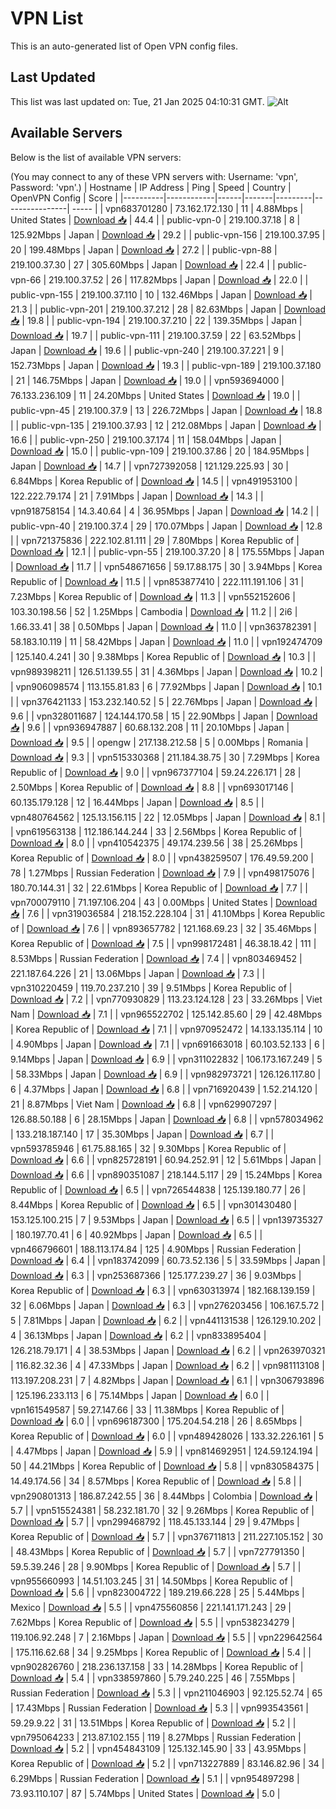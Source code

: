 # VPN List

This is an auto-generated list of Open VPN config files.

## Last Updated

This list was last updated on: Tue, 21 Jan 2025 04:10:31 GMT.
![Alt](https://repobeats.axiom.co/api/embed/186b98318ef1479477931607c1ad7d823f12451f.svg "Repobeats analytics image")

## Available Servers

Below is the list of available VPN servers:

(You may connect to any of these VPN servers with: Username: 'vpn', Password: 'vpn'.)
| Hostname | IP Address | Ping | Speed | Country | OpenVPN Config | Score |
|----------|------------|------|-------|---------|----------------| ----- |
| vpn683701280 | 73.162.172.130 | 11 | 4.88Mbps | United States | [Download 📥](./configs/server_0_US.ovpn) | 44.4 |
| public-vpn-0 | 219.100.37.18 | 8 | 125.92Mbps | Japan | [Download 📥](./configs/server_1_JP.ovpn) | 29.2 |
| public-vpn-156 | 219.100.37.95 | 20 | 199.48Mbps | Japan | [Download 📥](./configs/server_2_JP.ovpn) | 27.2 |
| public-vpn-88 | 219.100.37.30 | 27 | 305.60Mbps | Japan | [Download 📥](./configs/server_3_JP.ovpn) | 22.4 |
| public-vpn-66 | 219.100.37.52 | 26 | 117.82Mbps | Japan | [Download 📥](./configs/server_4_JP.ovpn) | 22.0 |
| public-vpn-155 | 219.100.37.110 | 10 | 132.46Mbps | Japan | [Download 📥](./configs/server_5_JP.ovpn) | 21.3 |
| public-vpn-201 | 219.100.37.212 | 28 | 82.63Mbps | Japan | [Download 📥](./configs/server_6_JP.ovpn) | 19.8 |
| public-vpn-194 | 219.100.37.210 | 22 | 139.35Mbps | Japan | [Download 📥](./configs/server_7_JP.ovpn) | 19.7 |
| public-vpn-111 | 219.100.37.59 | 22 | 63.52Mbps | Japan | [Download 📥](./configs/server_8_JP.ovpn) | 19.6 |
| public-vpn-240 | 219.100.37.221 | 9 | 152.73Mbps | Japan | [Download 📥](./configs/server_9_JP.ovpn) | 19.3 |
| public-vpn-189 | 219.100.37.180 | 21 | 146.75Mbps | Japan | [Download 📥](./configs/server_10_JP.ovpn) | 19.0 |
| vpn593694000 | 76.133.236.109 | 11 | 24.20Mbps | United States | [Download 📥](./configs/server_11_US.ovpn) | 19.0 |
| public-vpn-45 | 219.100.37.9 | 13 | 226.72Mbps | Japan | [Download 📥](./configs/server_12_JP.ovpn) | 18.8 |
| public-vpn-135 | 219.100.37.93 | 12 | 212.08Mbps | Japan | [Download 📥](./configs/server_13_JP.ovpn) | 16.6 |
| public-vpn-250 | 219.100.37.174 | 11 | 158.04Mbps | Japan | [Download 📥](./configs/server_14_JP.ovpn) | 15.0 |
| public-vpn-109 | 219.100.37.86 | 20 | 184.95Mbps | Japan | [Download 📥](./configs/server_15_JP.ovpn) | 14.7 |
| vpn727392058 | 121.129.225.93 | 30 | 6.84Mbps | Korea Republic of | [Download 📥](./configs/server_16_KR.ovpn) | 14.5 |
| vpn491953100 | 122.222.79.174 | 21 | 7.91Mbps | Japan | [Download 📥](./configs/server_17_JP.ovpn) | 14.3 |
| vpn918758154 | 14.3.40.64 | 4 | 36.95Mbps | Japan | [Download 📥](./configs/server_18_JP.ovpn) | 14.2 |
| public-vpn-40 | 219.100.37.4 | 29 | 170.07Mbps | Japan | [Download 📥](./configs/server_19_JP.ovpn) | 12.8 |
| vpn721375836 | 222.102.81.111 | 29 | 7.80Mbps | Korea Republic of | [Download 📥](./configs/server_20_KR.ovpn) | 12.1 |
| public-vpn-55 | 219.100.37.20 | 8 | 175.55Mbps | Japan | [Download 📥](./configs/server_21_JP.ovpn) | 11.7 |
| vpn548671656 | 59.17.88.175 | 30 | 3.94Mbps | Korea Republic of | [Download 📥](./configs/server_22_KR.ovpn) | 11.5 |
| vpn853877410 | 222.111.191.106 | 31 | 7.23Mbps | Korea Republic of | [Download 📥](./configs/server_23_KR.ovpn) | 11.3 |
| vpn552152606 | 103.30.198.56 | 52 | 1.25Mbps | Cambodia | [Download 📥](./configs/server_24_KH.ovpn) | 11.2 |
| 2i6 | 1.66.33.41 | 38 | 0.50Mbps | Japan | [Download 📥](./configs/server_25_JP.ovpn) | 11.0 |
| vpn363782391 | 58.183.10.119 | 11 | 58.42Mbps | Japan | [Download 📥](./configs/server_26_JP.ovpn) | 11.0 |
| vpn192474709 | 125.140.4.241 | 30 | 9.38Mbps | Korea Republic of | [Download 📥](./configs/server_27_KR.ovpn) | 10.3 |
| vpn989398211 | 126.51.139.55 | 31 | 4.36Mbps | Japan | [Download 📥](./configs/server_28_JP.ovpn) | 10.2 |
| vpn906098574 | 113.155.81.83 | 6 | 77.92Mbps | Japan | [Download 📥](./configs/server_29_JP.ovpn) | 10.1 |
| vpn376421133 | 153.232.140.52 | 5 | 22.76Mbps | Japan | [Download 📥](./configs/server_30_JP.ovpn) | 9.6 |
| vpn328011687 | 124.144.170.58 | 15 | 22.90Mbps | Japan | [Download 📥](./configs/server_31_JP.ovpn) | 9.6 |
| vpn936947887 | 60.68.132.208 | 11 | 20.10Mbps | Japan | [Download 📥](./configs/server_32_JP.ovpn) | 9.5 |
| opengw | 217.138.212.58 | 5 | 0.00Mbps | Romania | [Download 📥](./configs/server_33_RO.ovpn) | 9.3 |
| vpn515330368 | 211.184.38.75 | 30 | 7.29Mbps | Korea Republic of | [Download 📥](./configs/server_34_KR.ovpn) | 9.0 |
| vpn967377104 | 59.24.226.171 | 28 | 2.50Mbps | Korea Republic of | [Download 📥](./configs/server_35_KR.ovpn) | 8.8 |
| vpn693017146 | 60.135.179.128 | 12 | 16.44Mbps | Japan | [Download 📥](./configs/server_36_JP.ovpn) | 8.5 |
| vpn480764562 | 125.13.156.115 | 22 | 12.05Mbps | Japan | [Download 📥](./configs/server_37_JP.ovpn) | 8.1 |
| vpn619563138 | 112.186.144.244 | 33 | 2.56Mbps | Korea Republic of | [Download 📥](./configs/server_38_KR.ovpn) | 8.0 |
| vpn410542375 | 49.174.239.56 | 38 | 25.26Mbps | Korea Republic of | [Download 📥](./configs/server_39_KR.ovpn) | 8.0 |
| vpn438259507 | 176.49.59.200 | 78 | 1.27Mbps | Russian Federation | [Download 📥](./configs/server_40_RU.ovpn) | 7.9 |
| vpn498175076 | 180.70.144.31 | 32 | 22.61Mbps | Korea Republic of | [Download 📥](./configs/server_41_KR.ovpn) | 7.7 |
| vpn700079110 | 71.197.106.204 | 43 | 0.00Mbps | United States | [Download 📥](./configs/server_42_US.ovpn) | 7.6 |
| vpn319036584 | 218.152.228.104 | 31 | 41.10Mbps | Korea Republic of | [Download 📥](./configs/server_43_KR.ovpn) | 7.6 |
| vpn893657782 | 121.168.69.23 | 32 | 35.46Mbps | Korea Republic of | [Download 📥](./configs/server_44_KR.ovpn) | 7.5 |
| vpn998172481 | 46.38.18.42 | 111 | 8.53Mbps | Russian Federation | [Download 📥](./configs/server_45_RU.ovpn) | 7.4 |
| vpn803469452 | 221.187.64.226 | 21 | 13.06Mbps | Japan | [Download 📥](./configs/server_46_JP.ovpn) | 7.3 |
| vpn310220459 | 119.70.237.210 | 39 | 9.51Mbps | Korea Republic of | [Download 📥](./configs/server_47_KR.ovpn) | 7.2 |
| vpn770930829 | 113.23.124.128 | 23 | 33.26Mbps | Viet Nam | [Download 📥](./configs/server_48_VN.ovpn) | 7.1 |
| vpn965522702 | 125.142.85.60 | 29 | 42.48Mbps | Korea Republic of | [Download 📥](./configs/server_49_KR.ovpn) | 7.1 |
| vpn970952472 | 14.133.135.114 | 10 | 4.90Mbps | Japan | [Download 📥](./configs/server_50_JP.ovpn) | 7.1 |
| vpn691663018 | 60.103.52.133 | 6 | 9.14Mbps | Japan | [Download 📥](./configs/server_51_JP.ovpn) | 6.9 |
| vpn311022832 | 106.173.167.249 | 5 | 58.33Mbps | Japan | [Download 📥](./configs/server_52_JP.ovpn) | 6.9 |
| vpn982973721 | 126.126.117.80 | 6 | 4.37Mbps | Japan | [Download 📥](./configs/server_53_JP.ovpn) | 6.8 |
| vpn716920439 | 1.52.214.120 | 21 | 8.87Mbps | Viet Nam | [Download 📥](./configs/server_54_VN.ovpn) | 6.8 |
| vpn629907297 | 126.88.50.188 | 6 | 28.15Mbps | Japan | [Download 📥](./configs/server_55_JP.ovpn) | 6.8 |
| vpn578034962 | 133.218.187.140 | 17 | 35.30Mbps | Japan | [Download 📥](./configs/server_56_JP.ovpn) | 6.7 |
| vpn593785946 | 61.75.88.165 | 32 | 9.30Mbps | Korea Republic of | [Download 📥](./configs/server_57_KR.ovpn) | 6.6 |
| vpn825728191 | 60.94.252.91 | 12 | 5.61Mbps | Japan | [Download 📥](./configs/server_58_JP.ovpn) | 6.6 |
| vpn890351087 | 218.144.5.117 | 29 | 15.24Mbps | Korea Republic of | [Download 📥](./configs/server_59_KR.ovpn) | 6.5 |
| vpn726544838 | 125.139.180.77 | 26 | 8.44Mbps | Korea Republic of | [Download 📥](./configs/server_60_KR.ovpn) | 6.5 |
| vpn301430480 | 153.125.100.215 | 7 | 9.53Mbps | Japan | [Download 📥](./configs/server_61_JP.ovpn) | 6.5 |
| vpn139735327 | 180.197.70.41 | 6 | 40.92Mbps | Japan | [Download 📥](./configs/server_62_JP.ovpn) | 6.5 |
| vpn466796601 | 188.113.174.84 | 125 | 4.90Mbps | Russian Federation | [Download 📥](./configs/server_63_RU.ovpn) | 6.4 |
| vpn183742099 | 60.73.52.136 | 5 | 33.59Mbps | Japan | [Download 📥](./configs/server_64_JP.ovpn) | 6.3 |
| vpn253687366 | 125.177.239.27 | 36 | 9.03Mbps | Korea Republic of | [Download 📥](./configs/server_65_KR.ovpn) | 6.3 |
| vpn630313974 | 182.168.139.159 | 32 | 6.06Mbps | Japan | [Download 📥](./configs/server_66_JP.ovpn) | 6.3 |
| vpn276203456 | 106.167.5.72 | 5 | 7.81Mbps | Japan | [Download 📥](./configs/server_67_JP.ovpn) | 6.2 |
| vpn441131538 | 126.129.10.202 | 4 | 36.13Mbps | Japan | [Download 📥](./configs/server_68_JP.ovpn) | 6.2 |
| vpn833895404 | 126.218.79.171 | 4 | 38.53Mbps | Japan | [Download 📥](./configs/server_69_JP.ovpn) | 6.2 |
| vpn263970321 | 116.82.32.36 | 4 | 47.33Mbps | Japan | [Download 📥](./configs/server_70_JP.ovpn) | 6.2 |
| vpn981113108 | 113.197.208.231 | 7 | 4.82Mbps | Japan | [Download 📥](./configs/server_71_JP.ovpn) | 6.1 |
| vpn306793896 | 125.196.233.113 | 6 | 75.14Mbps | Japan | [Download 📥](./configs/server_72_JP.ovpn) | 6.0 |
| vpn161549587 | 59.27.147.66 | 33 | 11.38Mbps | Korea Republic of | [Download 📥](./configs/server_73_KR.ovpn) | 6.0 |
| vpn696187300 | 175.204.54.218 | 26 | 8.65Mbps | Korea Republic of | [Download 📥](./configs/server_74_KR.ovpn) | 6.0 |
| vpn489428026 | 133.32.226.161 | 5 | 4.47Mbps | Japan | [Download 📥](./configs/server_75_JP.ovpn) | 5.9 |
| vpn814692951 | 124.59.124.194 | 50 | 44.21Mbps | Korea Republic of | [Download 📥](./configs/server_76_KR.ovpn) | 5.8 |
| vpn830584375 | 14.49.174.56 | 34 | 8.57Mbps | Korea Republic of | [Download 📥](./configs/server_77_KR.ovpn) | 5.8 |
| vpn290801313 | 186.87.242.55 | 36 | 8.44Mbps | Colombia | [Download 📥](./configs/server_78_CO.ovpn) | 5.7 |
| vpn515524381 | 58.232.181.70 | 32 | 9.26Mbps | Korea Republic of | [Download 📥](./configs/server_79_KR.ovpn) | 5.7 |
| vpn299468792 | 118.45.133.144 | 29 | 9.47Mbps | Korea Republic of | [Download 📥](./configs/server_80_KR.ovpn) | 5.7 |
| vpn376711813 | 211.227.105.152 | 30 | 48.43Mbps | Korea Republic of | [Download 📥](./configs/server_81_KR.ovpn) | 5.7 |
| vpn727791350 | 59.5.39.246 | 28 | 9.90Mbps | Korea Republic of | [Download 📥](./configs/server_82_KR.ovpn) | 5.7 |
| vpn955660993 | 14.51.103.245 | 31 | 14.50Mbps | Korea Republic of | [Download 📥](./configs/server_83_KR.ovpn) | 5.6 |
| vpn823004722 | 189.219.66.228 | 25 | 5.44Mbps | Mexico | [Download 📥](./configs/server_84_MX.ovpn) | 5.5 |
| vpn475560856 | 221.141.171.243 | 29 | 7.62Mbps | Korea Republic of | [Download 📥](./configs/server_85_KR.ovpn) | 5.5 |
| vpn538234279 | 119.106.92.248 | 7 | 2.16Mbps | Japan | [Download 📥](./configs/server_86_JP.ovpn) | 5.5 |
| vpn229642564 | 175.116.62.68 | 34 | 9.25Mbps | Korea Republic of | [Download 📥](./configs/server_87_KR.ovpn) | 5.4 |
| vpn902826760 | 218.236.137.158 | 33 | 14.28Mbps | Korea Republic of | [Download 📥](./configs/server_88_KR.ovpn) | 5.4 |
| vpn338597860 | 5.79.240.225 | 46 | 7.55Mbps | Russian Federation | [Download 📥](./configs/server_89_RU.ovpn) | 5.3 |
| vpn211046903 | 92.125.52.74 | 65 | 17.43Mbps | Russian Federation | [Download 📥](./configs/server_90_RU.ovpn) | 5.3 |
| vpn993543561 | 59.29.9.22 | 31 | 13.51Mbps | Korea Republic of | [Download 📥](./configs/server_91_KR.ovpn) | 5.2 |
| vpn795064233 | 213.87.102.155 | 119 | 8.27Mbps | Russian Federation | [Download 📥](./configs/server_92_RU.ovpn) | 5.2 |
| vpn454843109 | 125.132.145.90 | 33 | 43.95Mbps | Korea Republic of | [Download 📥](./configs/server_93_KR.ovpn) | 5.2 |
| vpn713227889 | 83.146.82.96 | 34 | 6.29Mbps | Russian Federation | [Download 📥](./configs/server_94_RU.ovpn) | 5.1 |
| vpn954897298 | 73.93.110.107 | 87 | 5.74Mbps | United States | [Download 📥](./configs/server_95_US.ovpn) | 5.0 |
